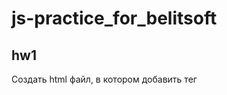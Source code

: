 # js-practice_for_belitsoft
## hw1
Создать html файл, в котором добавить тег <script>
В файле JS (путь к которому вы укажете в теге <script>), выполнить следующие задания и написать код : 
1) Вывести в алерт "Привет, это работа (Ваша Фамилия и Имя)"
2) Объявите переменные для : Названия нашей планеты, Своего возраста; задав им корректные имена, и выведите их в алерт
3) Объявить переменные своего имени, фамилии, возраста и вывести в алерт запись "Привет, меня зовут ИМЯ ФАМИЛИЯ, мне ВОЗРАСТ лет"
4) С помощью промпт узнайте имя проверяющего вашу работу, а потом выведите надпись "Мою работу проверяет ИМЯ"
5) Написать ответы на следующие вопросы (прямо в коде) и закомментировать их : 
   5.1) Чему будут равны переменные (a, b, c и d) в примере ниже?
let a = 1, b = 1;
let c = ++a; 
let d = b++;
   5.2) Чему будут равны переменные (a, b, x, у) после исполнения кода в примере ниже?
let a = 3;
let b = 2;
let x = 1 + (a += 2);
let у = 1 + (b *= 2);

## hw2
В файле JS выполнить следующие задания: 
1) Будем выводить чемпионов Англии по футболу, в зависимости от года (с 2011 по 2021) 
Через prompt получить год, в который хотим узнать чемпиона. При выводе добавить несколько условий: 
   
    1.1 Если год меньше 2011 - вывести надпись "Статистика еще не велась"
   
    1.2 Если год 2022 - "Сезон еще идет"
   
    1.3 Если год больше 2022 - "Все лучшее впереди!"
   
    1.4 Если год был введен корректно - работаем с командами. 
   
      1.4.1 Для годов 2015, 2017 вывести надпись - "Победитель ФК Челси"
   
                  для 2012, 2014, 2018, 2019, 2021 - "Победитель ФК Манчестер Сити"
                  для 2011, 2013 -  "Победитель ФК Манчестер Юнайтед"
                  для 2020 - "Победитель ФК Ливерпуль"
                  для 2016 - "Победитель ФК Лестер Сити"
   
Можно использовать конструкцию if..else, можно и условный оператор "?" + || (&&)

2) При помощи цикла for выведите нечётные числа от 7 до 15
        Как только дойдет до числа 12 - прервать цикл и вывести "12. Цикл прерван"

3) Перепишите на while  
for (let j = 0; j < 5; j++) { 
  alert( `number ${j}!` ); 
}
## hw3
1)   Завершите функцию howManyDays. Функция принимает 1 параметр --- месяц (означает месяц года). В разных месяцах разные дни (таблица 1). Функция возвращает число, указывающее, сколько дней в этом месяце. (здесь default можно не писать)

Таблица 1
month ---------------------------- days
1,3,5,7,8,10,12 ------------------- 31
4,6,9,11 -------------------------- 30
2 --------------------------------- 28

function howManyDays(month) {
  let days;
  switch (){
  }
  return days;
}

2) Напишите функцию max(a, b), которая возвращает большее из чисел a и b. (через тернарный оператор)

3) Напишите функцию pow(x, n), которая возвращает x в степени n. Иначе говоря, умножает x на себя n раз и возвращает результат. ( n > 0 )

4) Создать функцию, которая получает 2 числа, считает их произведение, и проверяет четное число или нечетное и выводит текст в consol.log
calcMultiplication(numOne, numTwo, addNum, evenNum)
addNum, evenNum - функции колбэки )
## hw4
1) Создайте функцию, которая рассчитает длину поезда
let train = {
     isLocomotive : true,
     locomotiveLength  : 25,
     locomotiveColor  : black, 
     isFreightCar  : false,
     freightСarLength  : 30,
     isCoachCar  : true,
     totalCoachCars : 9,
     coachLength  : 20,
 };
Длина поезда складывается из имеющихся вагонов и их количества )

2) Создайте объект своей любимой машины, у которой будут свойства 
(Марка, цвет, кол-во дверей, лошадиные силы, объем двигателя, механика\автомат) 
и клонируете этот объект в другой объект с помощью двух способов, которые мы разбирали )

3) В объекте книга вывести в консоль ключи, если значение имеет булевский тип данных
let book = {
     numberOfPages : 545,
     cover  : true,
     isTheAuthorAlive  : false, 
     isBestseller  : true,
     booksEditions  : 20000000,
 };
## hw5
1) function animal(obj){
  return ?
} 

Напишите код, который возвращает строку..

"This 
black cat has 4 legs"
..из объекта 
{name:"cat", legs:4, color:"black"}

2) Создайте функцию-конструктор Calculator, который создаёт объекты с тремя методами:
read() запрашивает два значения при помощи prompt и сохраняет их значение в свойствах объекта.
sum() возвращает сумму введённых свойств.
mul() возвращает произведение введённых свойств.
## hw6
1) Напишите функцию funcName( loremString ) , которая будет возвращать "true" если строка "loremString" содержит подстроки "lorem", "ipsum" и "amet"
*строку loremString я буду вводить вручную при вызове функции
** Учтите случайное нажатие на CapsLock и случайный пробел в начале ;)

2) Напишите функцию funcName(str), возвращающую строку str с заглавным первым символом.

3) Напишите функцию funcName(str, maxLength), которая будет проверять длину строки, и если длина превышает максимальное значение длины, сокращать до этого значения + "..."

4) let myLifeMotto = ["Я", "ничего", "не", "понимаю", "в", "JavaScript"]; 
Задание - сделать так, чтобы девиз стал правдивым

5) let harryPotterTeam = ["Albus", "Hermione", "Ronald", "Draco", "Neville"] 
Перебрать массив. Имена, содержащие подстроку "а", добавить в новый массив "teamA"; подстроку "H" в новый массив "teamH"

6) let arr = [6, 3, "ten", 12, true, "4"]
Получите и выведите в консоль сумму и произведение всех числовых значений данного массива

7) let numArr = [1, 3, 5, 7, 9]
Получить новый массив с квадратами этих чисел
## hw7
1) Даны два массива: [1, 2, 3, 4, 5] и ['Text', 'Audio', 'Video']. Объедините два массива в один
В полученном массиве измените порядок на обратный

2) let dumbledoresArmy  = [
   {age: 15, name: "Harry", wasThere: true},
   {age: 16, name: "Draco", wasThere: false},
   {age: 15, name: "Ronald", wasThere: true},
   {age: 17, name: "Luna", wasThere: true},
   {age: 16, name: "Crabbe", wasThere: false},
   {age: 16, name: "Hermione", wasThere: true},
   {age: 15, name: "Neville", wasThere: true},
 ];
   
      2.1 Получите средний возраст всех участников(!) отряда 
   
      2.2 Преобразовать только в массив имен

3) let arr = [14, 15, 1, -10, -8, 0, 12, -11];
   
      3.1 Скопировать в переменную arrCopy и отсортировать массив в порядке возрастания
   
      3.2 Отсортировать массив так, чтобы остались только отрицательные числа. Затем расположить их в порядке убывания 
   
      3.3 Возвести в квадрат каждый элемент массива, затем расположить по возрастанию, а потом вывести все строкой 

4) let numbers = [44, 35, 76, 2, 65, 71, 3, 55, 76];
   
      4.1 Вывести значения всех элементов массива и их индексы:
Индекс 0 - число 44
   
      4.2 Вывести на экран максимальное число массива
   
      4.3 Определить индекс максимального числа массива (или индексы, если число встречается более одного раза)

5) let students = [ 
{name: 'John', id: 123, marks : 9 }, 
{name: 'Kate', id: 101, marks : 5 }, 
{name: 'Olya', id: 200, marks : 7 }, 
{name: 'Dan', id: 115, marks : 10 }
]
   
      5.1 Выведите масииив имен в верхнем регистре
   
      5.1 Создайте массив, куда будут добавлены только оценки стедентов, а затем посчитайте их средний балл 

6) let arr = [1, 2, 3, 0, 12, 1, 3]
определить сколько первых элементов нужно сложить, чтобы сумма была больше 10
